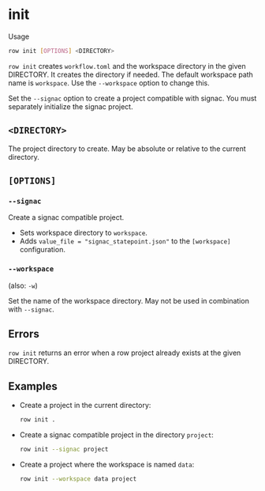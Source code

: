 # init

Usage
```bash
row init [OPTIONS] <DIRECTORY>
```

`row init` creates `workflow.toml` and the workspace directory in the given DIRECTORY.
It creates the directory if needed. The default workspace path name is `workspace`. Use
the `--workspace` option to change this.

Set the `--signac` option to create a project compatible with signac. You must
separately initialize the signac project.

## `<DIRECTORY>`

The project directory to create. May be absolute or relative to the current directory.

## `[OPTIONS]`

### `--signac`

Create a signac compatible project.

* Sets workspace directory to `workspace`.
* Adds `value_file = "signac_statepoint.json"` to the `[workspace]`
  configuration.

### `--workspace`

(also: `-w`)

Set the name of the workspace directory. May not be used in combination with
`--signac`.

## Errors

`row init` returns an error when a row project already exists at the given DIRECTORY.

## Examples

* Create a project in the current directory:
  ```bash
  row init .
  ```
* Create a signac compatible project in the directory `project`:
  ```bash
  row init --signac project
  ```
* Create a project where the workspace is named `data`:
  ```bash
  row init --workspace data project
  ```
